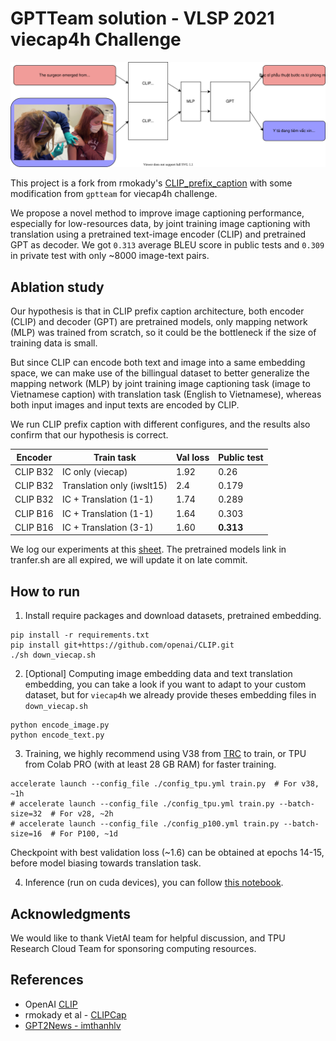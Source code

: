 # GPTTeam solution - VLSP 2021 viecap4h Challenge

![Architecture](gptteam.svg)

This project is a fork from rmokady's [CLIP_prefix_caption](https://github.com/rmokady/CLIP_prefix_caption)
with some modification from `gptteam` for viecap4h challenge.

We propose a novel method to improve image captioning performance, especially for
low-resources data, by joint training image captioning with translation using 
a pretrained text-image encoder (CLIP) and pretrained GPT as decoder. We got 
`0.313` average BLEU score in public tests and `0.309` in private test with only
~8000 image-text pairs.

## Ablation study

Our hypothesis is that in CLIP prefix caption architecture, both encoder (CLIP) 
and decoder (GPT) are pretrained models, only mapping network (MLP) was trained 
from scratch, so it could be the bottleneck if the size of training data is small.

But since CLIP can encode both text and image into a same embedding space, we can
make use of the billingual dataset to better generalize the mapping network (MLP) 
by joint training image captioning task (image to Vietnamese caption) with
translation task (English to Vietnamese), whereas both input images and input texts
are encoded by CLIP.

We run CLIP prefix caption with different configures, and the results also 
confirm that our hypothesis is correct.

| Encoder  | Train task                 | Val loss | Public test |
| -------- | -------------------------- | -------- | ----------- |
| CLIP B32 | IC only (viecap)           | 1.92     | 0.26        |
| CLIP B32 | Translation only (iwslt15) | 2.4      | 0.179       |
| CLIP B32 | IC + Translation (1-1)     | 1.74     | 0.289       |
| CLIP B16 | IC + Translation (1-1)     | 1.64     | 0.303       |
| CLIP B16 | IC + Translation (3-1)     | 1.60     | **0.313**   |

We log our experiments at this [sheet](https://docs.google.com/spreadsheets/d/1-HGk7K6uIjnMhZYYp9WBZmSnOwSViBEbdYABbytloxk/edit#gid=0).
The pretrained models link in tranfer.sh are all expired,
we will update it on late commit.

## How to run

1. Install require packages and download datasets, pretrained embedding.
```
pip install -r requirements.txt
pip install git+https://github.com/openai/CLIP.git
./sh down_viecap.sh
```

2. [Optional] Computing image embedding data and text translation embedding, 
you can take a look if you want to adapt to your custom dataset, 
but for `viecap4h` we already provide theses embedding files in `down_viecap.sh`

```
python encode_image.py
python encode_text.py
```

3. Training, we highly recommend using V38 from [TRC](https://sites.research.google/trc/about/) 
to train, or TPU from Colab PRO (with at least 28 GB RAM) for faster training.

```
accelerate launch --config_file ./config_tpu.yml train.py  # For v38, ~1h
# accelerate launch --config_file ./config_tpu.yml train.py --batch-size=32  # For v28, ~2h
# accelerate launch --config_file ./config_p100.yml train.py --batch-size=16  # For P100, ~1d
```

Checkpoint with best validation loss (~1.6) can be obtained at epochs 14-15,
before model biasing towards translation task.

4. Inference (run on cuda devices), you can follow [this notebook](notebooks/b16-infer.ipynb).

## Acknowledgments

We would like to thank VietAI team for helpful discussion, and TPU Research Cloud Team for 
sponsoring computing resources.

## References

- OpenAI [CLIP](https://openai.com/blog/clip/)
- rmokady et al - [CLIPCap](https://github.com/rmokady/CLIP_prefix_caption)
- [GPT2News - imthanhlv](https://huggingface.co/imthanhlv/gpt2news)
